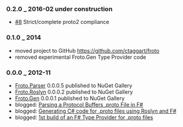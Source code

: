 ### 0.2.0 _ 2016-02 under construction
  * [#8](https://github.com/ctaggart/froto/issues/8) Strict/complete proto2 compliance

### 0.1.0 _ 2014
  * moved project to GitHub https://github.com/ctaggart/froto
  * removed experimental Froto.Gen Type Provider code

### 0.0.0 _ 2012-11
  * [Froto.Parser](https://www.nuget.org/packages/Froto.Parser/) 0.0.0.5 published to NuGet Gallery
  * [Froto.Roslyn](https://www.nuget.org/packages/Froto.Roslyn/) 0.0.0.2 published to NuGet Gallery
  * [Froto.Gen](https://www.nuget.org/packages/Froto.Gen/) 0.0.0.1 published to NuGet Gallery
  * blogged: [Parsing a Protocol Buffers .proto File in F#](http://blog.ctaggart.com/2012/11/parsing-protocol-buffers-proto-file-in-f.html)
  * blogged: [Generating C# code for .proto files using Roslyn and F#](http://blog.ctaggart.com/2012/11/generating-c-code-for-proto-files-using.html)
  * blogged: [1st build of an F# Type Provider for .proto files](http://blog.ctaggart.com/2012/11/1st-build-of-f-type-provider-for-proto.html)